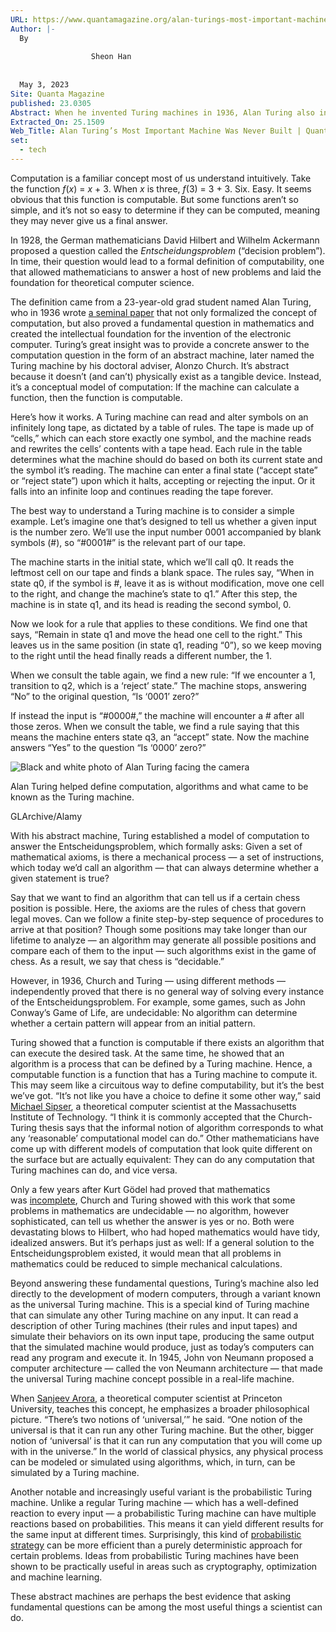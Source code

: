```yaml
---
URL: https://www.quantamagazine.org/alan-turings-most-important-machine-was-never-built-20230503/
Author: |-
  By 
                      
                  Sheon Han
              
              
  May 3, 2023
Site: Quanta Magazine
published: 23.0305
Abstract: When he invented Turing machines in 1936, Alan Turing also invented modern computing.
Extracted_On: 25.1509
Web_Title: Alan Turing’s Most Important Machine Was Never Built | Quanta Magazine
set:
  - tech
---
```


Computation is a familiar concept most of us understand intuitively. Take the function _f_(_x_) = _x_ + 3. When _x_ is three, _f_(3) = 3 + 3. Six. Easy. It seems obvious that this function is computable. But some functions aren’t so simple, and it’s not so easy to determine if they can be computed, meaning they may never give us a final answer.

In 1928, the German mathematicians David Hilbert and Wilhelm Ackermann proposed a question called the _Entscheidungsproblem_ (“decision problem”). In time, their question would lead to a formal definition of computability, one that allowed mathematicians to answer a host of new problems and laid the foundation for theoretical computer science.

The definition came from a 23-year-old grad student named Alan Turing, who in 1936 wrote [a seminal paper](https://londmathsoc.onlinelibrary.wiley.com/doi/abs/10.1112/plms/s2-42.1.230) that not only formalized the concept of computation, but also proved a fundamental question in mathematics and created the intellectual foundation for the invention of the electronic computer. Turing’s great insight was to provide a concrete answer to the computation question in the form of an abstract machine, later named the Turing machine by his doctoral adviser, Alonzo Church. It’s abstract because it doesn’t (and can’t) physically exist as a tangible device. Instead, it’s a conceptual model of computation: If the machine can calculate a function, then the function is computable.

Here’s how it works. A Turing machine can read and alter symbols on an infinitely long tape, as dictated by a table of rules. The tape is made up of “cells,” which can each store exactly one symbol, and the machine reads and rewrites the cells’ contents with a tape head. Each rule in the table determines what the machine should do based on both its current state and the symbol it’s reading. The machine can enter a final state (“accept state” or “reject state”) upon which it halts, accepting or rejecting the input. Or it falls into an infinite loop and continues reading the tape forever.

The best way to understand a Turing machine is to consider a simple example. Let’s imagine one that’s designed to tell us whether a given input is the number zero. We’ll use the input number 0001 accompanied by blank symbols (#), so “#0001#” is the relevant part of our tape.

The machine starts in the initial state, which we’ll call q0. It reads the leftmost cell on our tape and finds a blank space. The rules say, “When in state q0, if the symbol is #, leave it as is without modification, move one cell to the right, and change the machine’s state to q1.” After this step, the machine is in state q1, and its head is reading the second symbol, 0.

Now we look for a rule that applies to these conditions. We find one that says, “Remain in state q1 and move the head one cell to the right.” This leaves us in the same position (in state q1, reading “0”), so we keep moving to the right until the head finally reads a different number, the 1.

When we consult the table again, we find a new rule: “If we encounter a 1, transition to q2, which is a ‘reject’ state.” The machine stops, answering “No” to the original question, “Is ‘0001’ zero?”

If instead the input is “#0000#,” the machine will encounter a # after all those zeros. When we consult the table, we find a rule saying that this means the machine enters state q3, an “accept” state. Now the machine answers “Yes” to the question “Is ‘0000’ zero?”

![Black and white photo of Alan Turing facing the camera](https://www.quantamagazine.org/wp-content/uploads/2023/05/AlanTuring-byGLArchive-AlamyStockPhoto.webp)

Alan Turing helped define computation, algorithms and what came to be known as the Turing machine.

GLArchive/Alamy

With his abstract machine, Turing established a model of computation to answer the Entscheidungsproblem, which formally asks: Given a set of mathematical axioms, is there a mechanical process — a set of instructions, which today we’d call an algorithm — that can always determine whether a given statement is true?

Say that we want to find an algorithm that can tell us if a certain chess position is possible. Here, the axioms are the rules of chess that govern legal moves. Can we follow a finite step-by-step sequence of procedures to arrive at that position? Though some positions may take longer than our lifetime to analyze — an algorithm may generate all possible positions and compare each of them to the input — such algorithms exist in the game of chess. As a result, we say that chess is “decidable.”

However, in 1936, Church and Turing — using different methods — independently proved that there is no general way of solving every instance of the Entscheidungsproblem. For example, some games, such as John Conway’s Game of Life, are undecidable: No algorithm can determine whether a certain pattern will appear from an initial pattern.

Turing showed that a function is computable if there exists an algorithm that can execute the desired task. At the same time, he showed that an algorithm is a process that can be defined by a Turing machine. Hence, a computable function is a function that has a Turing machine to compute it. This may seem like a circuitous way to define computability, but it’s the best we’ve got. “It’s not like you have a choice to define it some other way,” said [Michael Sipser](https://math.mit.edu/~sipser/), a theoretical computer scientist at the Massachusetts Institute of Technology. “I think it is commonly accepted that the Church-Turing thesis says that the informal notion of algorithm corresponds to what any ‘reasonable’ computational model can do.” Other mathematicians have come up with different models of computation that look quite different on the surface but are actually equivalent: They can do any computation that Turing machines can do, and vice versa.

Only a few years after Kurt Gödel had proved that mathematics was [incomplete](https://www.quantamagazine.org/how-godels-incompleteness-theorems-work-20200714/), Church and Turing showed with this work that some problems in mathematics are undecidable — no algorithm, however sophisticated, can tell us whether the answer is yes or no. Both were devastating blows to Hilbert, who had hoped mathematics would have tidy, idealized answers. But it’s perhaps just as well: If a general solution to the Entscheidungsproblem existed, it would mean that all problems in mathematics could be reduced to simple mechanical calculations.

Beyond answering these fundamental questions, Turing’s machine also led directly to the development of modern computers, through a variant known as the universal Turing machine. This is a special kind of Turing machine that can simulate any other Turing machine on any input. It can read a description of other Turing machines (their rules and input tapes) and simulate their behaviors on its own input tape, producing the same output that the simulated machine would produce, just as today’s computers can read any program and execute it. In 1945, John von Neumann proposed a computer architecture — called the von Neumann architecture — that made the universal Turing machine concept possible in a real-life machine.

When [Sanjeev Arora](https://www.cs.princeton.edu/~arora/), a theoretical computer scientist at Princeton University, teaches this concept, he emphasizes a broader philosophical picture. “There’s two notions of ‘universal,’” he said. “One notion of the universal is that it can run any other Turing machine. But the other, bigger notion of ‘universal’ is that it can run any computation that you will come up with in the universe.” In the world of classical physics, any physical process can be modeled or simulated using algorithms, which, in turn, can be simulated by a Turing machine.

Another notable and increasingly useful variant is the probabilistic Turing machine. Unlike a regular Turing machine — which has a well-defined reaction to every input — a probabilistic Turing machine can have multiple reactions based on probabilities. This means it can yield different results for the same input at different times. Surprisingly, this kind of [probabilistic strategy](https://www.quantamagazine.org/how-randomness-improves-algorithms-20230403/) can be more efficient than a purely deterministic approach for certain problems. Ideas from probabilistic Turing machines have been shown to be practically useful in areas such as cryptography, optimization and machine learning.

These abstract machines are perhaps the best evidence that asking fundamental questions can be among the most useful things a scientist can do.